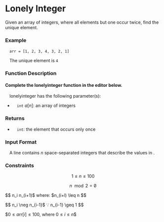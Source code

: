 # Lonely Integer

Given an array of integers, where all elements but one occur twice, find the unique element.

### Example
&emsp;`arr = [1, 2, 3, 4, 3, 2, 1]`

&emsp;The unique element is `4`

### Function Description

#### Complete the lonelyinteger function in the editor below.

&emsp;lonelyinteger has the following parameter(s):

- &emsp;`int` $a[n]$: an array of integers

### Returns
- &emsp;`int`: the element that occurs only once

### Input Format
&emsp;A line contains $n$ space-separated integers that describe the values in .

### Constraints

$$
1 \leq n \leq 100
$$

$$
n \mod 2 = \not  0
$$

$$
n_i  n_(i+1)$ where: $n_(i+l) \leq n
$$

$$
n_i  \neg  n_{i-1}$ ∵ n_{i-1} \geq 1
$$

$$0 \leq arr[i] \leq 100$, where $0 \leq i \leq n$$
